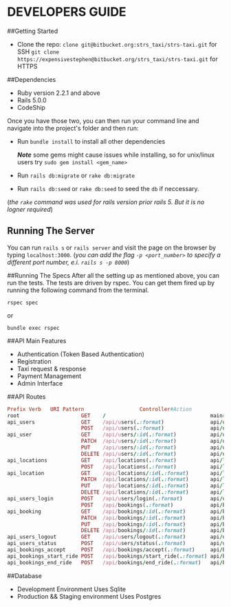 # DEVELOPERS GUIDE

##Getting Started

+ Clone the repo:
`clone git@bitbucket.org:strs_taxi/strs-taxi.git` for SSH
`git clone https://expensivestephen@bitbucket.org/strs_taxi/strs-taxi.git` for HTTPS

##Dependencies

* Ruby version 2.2.1 and above
* Rails 5.0.0
* CodeShip

Once you have those two, you can then run your command line and navigate into the project's folder and then run:

* Run `bundle install` to install all other dependencies


    ***Note*** some gems might cause issues while installing, so for unix/linux users try `sudo gem install <gem_name>`
* Run `rails db:migrate` or `rake db:migrate`
* Run `rails db:seed`  or `rake db:seed` to seed the `db` if neccessary.

(*the `rake` command was used for rails version prior rails 5. But it is no logner required*)

## Running The Server

You can run `rails s` or `rails server` and visit the page on the browser by typing `localhost:3000`. (*you can add the flag `-p <port_number>` to specify a different port number, e.i. `rails s -p 8000`*)

##Running The Specs
After all the setting up as mentioned above, you can run the tests. The tests are driven by rspec. You can get them fired up by running the following command from the terminal.

  `rspec spec`

or

  `bundle exec rspec`

##API Main Features

* Authentication (Token Based Authentication)
* Registration
* Taxi request & response
* Payment Management
* Admin Interface

##API Routes

```ruby
Prefix Verb   URI Pattern                  Controller#Action
root                    GET    /                                  main#index
api_users               GET    /api/users(.:format)               api/users#index
                        POST   /api/users(.:format)               api/users#create
api_user                GET    /api/users/:id(.:format)           api/users#show
                        PATCH  /api/users/:id(.:format)           api/users#update
                        PUT    /api/users/:id(.:format)           api/users#update
                        DELETE /api/users/:id(.:format)           api/users#destroy
api_locations           GET    /api/locations(.:format)           api/locations#index
                        POST   /api/locations(.:format)           api/locations#create
api_location            GET    /api/locations/:id(.:format)       api/locations#show
                        PATCH  /api/locations/:id(.:format)       api/locations#update
                        PUT    /api/locations/:id(.:format)       api/locations#update
                        DELETE /api/locations/:id(.:format)       api/locations#destroy
api_users_login         POST   /api/users/login(.:format)         api/users#login
                        POST   /api/bookings(.:format)            api/bookings#create
api_booking             GET    /api/bookings/:id(.:format)        api/bookings#show
                        PATCH  /api/bookings/:id(.:format)        api/bookings#update
                        PUT    /api/bookings/:id(.:format)        api/bookings#update
                        DELETE /api/bookings/:id(.:format)        api/bookings#destroy
api_users_logout        GET    /api/users/logout(.:format)        api/users#logout
api_users_status        POST   /api/users/status(.:format)        api/users#status
api_bookings_accept     POST   /api/bookings/accept(.:format)     api/bookings#accept
api_bookings_start_ride POST   /api/bookings/start_ride(.:format) api/bookings#start_ride
api_bookings_end_ride   POST   /api/bookings/end_ride(.:format)   api/bookings#end_ride

```

##Database
* Development Environment
    Uses Sqlite
* Production && Staging environment
    Uses Postgres
